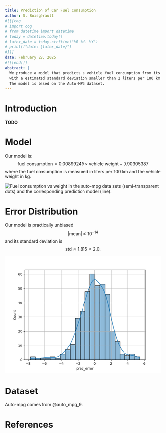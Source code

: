 ```yaml
---
title: Prediction of Car Fuel Consumption
author: S. Boisgérault
#[[[cog
# import cog
# from datetime import datetime
# today = datetime.today()
# latex_date = today.strftime("%B %d, %Y")
# print(f"date: {latex_date}")
#]]]
date: February 28, 2025
#[[[end]]]
abstract: |
  We produce a model that predicts a vehicle fuel consumption from its weight, 
  with a estimated standard deviation smaller than 2 liters per 100 km. 
  The model is based on the Auto-MPG dataset.
---
```


# Introduction
**TODO**

# Model

Our model is:
$$
\mbox{fuel consumption} =  0.00899249 \times \mbox{vehicle weight} -0.90305387
$$
where the fuel consumption is measured in liters per 100 km and the vehicle 
weight in kg.

![Fuel consumption vs weight in the auto-mpg data sets (semi-transparent dots) 
and the corresponding prediction model (line).](images/prediction.png)



# Error Distribution

Our model is practically unbiased 
$$
|\mbox{mean}| \leq 10^{-14}
$$
and its standard deviation is
$$
\mbox{std} \approx 1.815 < 2.0.
$$

![The consumption prediction error distribution.](images/error.png)

# Dataset

Auto-mpg comes from @auto_mpg_9.

# References
